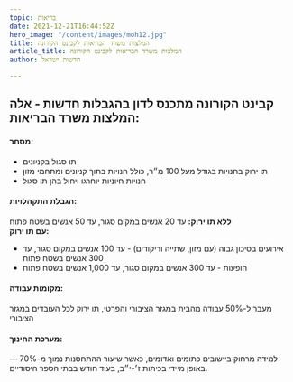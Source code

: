 ```yaml
---
topic: בריאות
date: 2021-12-21T16:44:52Z
hero_image: "/content/images/moh12.jpg"
title: המלצות משרד הבריאות לקבינט הקורונה
article_title: המלצות משרד הבריאות לקבינט הקורונה
author: חדשות ישראל

---
```

## קבינט הקורונה מתכנס לדון בהגבלות חדשות - אלה המלצות משרד הבריאות:

#### מסחר:

* תו סגול בקניונים
* תו ירוק בחנויות בגודל מעל 100 מ״ר, כולל חנויות בתוך קניונים ומתחמי מזון
* חנויות חיוניות יוחרגו ויחול בהן תו סגול

#### הגבלת התקהלויות:

**ללא תו ירוק:** עד 20 אנשים במקום סגור, עד 50 אנשים בשטח פתוח  
**עם תו ירוק:**

* אירועים בסיכון גבוה (עם מזון, שתייה וריקודים) - עד 100 אנשים במקום סגור, עד 300 אנשים בשטח פתוח
* הופעות - עד 300 אנשים במקום סגור, עד 1,000 אנשים בשטח פתוח

#### מקומות עבודה:

מעבר ל-50% עבודה מהבית במגזר הציבורי והפרטי, תו ירוק לכל העובדים במגזר הציבורי

#### מערכת החינוך:

למידה מרחוק ביישובים כתומים ואדומים, כאשר שיעור ההתחסנות נמוך מ-70% — באופן מיידי בכיתות ז׳-י״ב, בעוד חודש בבתי הספר היסודיים.